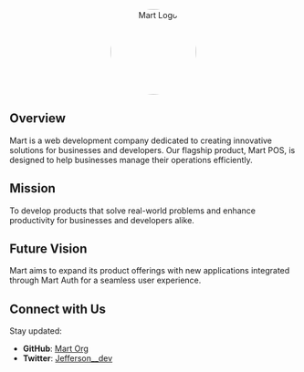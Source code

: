 <p align="center">
  <img src="https://res.cloudinary.com/jeffersoncloud/image/upload/v1715885335/mart/tqh0oj2b2zo1nbjlcoxh.svg" alt="Mart Logo" style="border-radius: 50%; width: 150px; height: 150px; overflow: hidden;">
</p>

## Overview

Mart is a web development company dedicated to creating innovative solutions for businesses and developers. Our flagship product, Mart POS, is designed to help businesses manage their operations efficiently.

## Mission

To develop products that solve real-world problems and enhance productivity for businesses and developers alike.

## Future Vision

Mart aims to expand its product offerings with new applications integrated through Mart Auth for a seamless user experience.

## Connect with Us

Stay updated:

- **GitHub**: [Mart Org](https://github.com/mart-org)
- **Twitter**: [Jefferson__dev](https://twitter.com/jefferson__dev)
